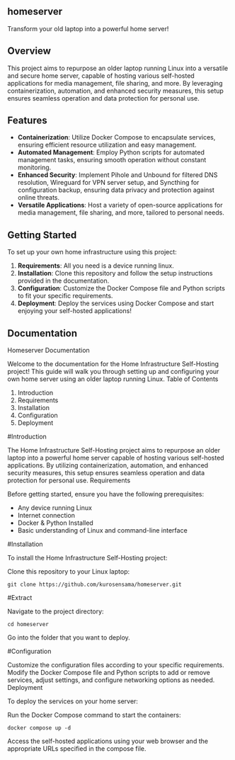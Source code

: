 ## homeserver

Transform your old laptop into a powerful home server!

## Overview

This project aims to repurpose an older laptop running Linux into a versatile and secure home server, capable of hosting various self-hosted applications for media management, file sharing, and more. By leveraging containerization, automation, and enhanced security measures, this setup ensures seamless operation and data protection for personal use.

## Features

- **Containerization**: Utilize Docker Compose to encapsulate services, ensuring efficient resource utilization and easy management.
- **Automated Management**: Employ Python scripts for automated management tasks, ensuring smooth operation without constant monitoring.
- **Enhanced Security**: Implement Pihole and Unbound for filtered DNS resolution, Wireguard for VPN server setup, and Syncthing for configuration backup, ensuring data privacy and protection against online threats.
- **Versatile Applications**: Host a variety of open-source applications for media management, file sharing, and more, tailored to personal needs.

## Getting Started

To set up your own home infrastructure using this project:

1. **Requirements**: All you need is a device running linux.
2. **Installation**: Clone this repository and follow the setup instructions provided in the documentation.
3. **Configuration**: Customize the Docker Compose file and Python scripts to fit your specific requirements.
4. **Deployment**: Deploy the services using Docker Compose and start enjoying your self-hosted applications!

## Documentation
Homeserver Documentation

Welcome to the documentation for the Home Infrastructure Self-Hosting project! This guide will walk you through setting up and configuring your own home server using an older laptop running Linux.
Table of Contents

1. Introduction
2. Requirements
3. Installation
4. Configuration
5. Deployment

#Introduction

The Home Infrastructure Self-Hosting project aims to repurpose an older laptop into a powerful home server capable of hosting various self-hosted applications. By utilizing containerization, automation, and enhanced security measures, this setup ensures seamless operation and data protection for personal use.
Requirements

Before getting started, ensure you have the following prerequisites:

- Any device running Linux
- Internet connection
- Docker & Python Installed
- Basic understanding of Linux and command-line interface

#Installation

To install the Home Infrastructure Self-Hosting project:

Clone this repository to your Linux laptop:
    
    git clone https://github.com/kurosensama/homeserver.git

#Extract

Navigate to the project directory:

    cd homeserver

Go into the folder that you want to deploy.

#Configuration

Customize the configuration files according to your specific requirements. Modify the Docker Compose file and Python scripts to add or remove services, adjust settings, and configure networking options as needed.
Deployment

To deploy the services on your home server:

Run the Docker Compose command to start the containers:

    docker compose up -d

Access the self-hosted applications using your web browser and the appropriate URLs specified in the compose file.

